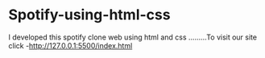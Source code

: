 # Spotify-using-html-css
I developed this spotify clone web using html and css .........To visit our site click -http://127.0.0.1:5500/index.html
